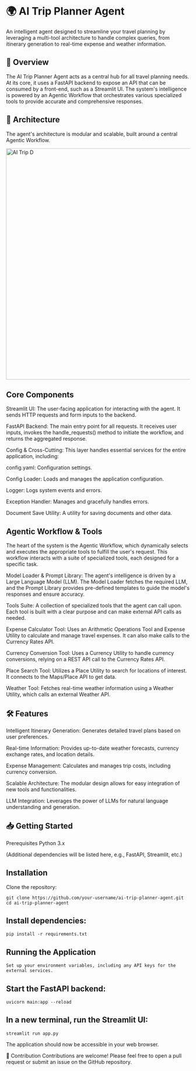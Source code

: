 # 🌍 AI Trip Planner Agent
An intelligent agent designed to streamline your travel planning by leveraging a multi-tool architecture to handle complex queries, from itinerary generation to real-time expense and weather information.

## 🚀 Overview
The AI Trip Planner Agent acts as a central hub for all travel planning needs. At its core, it uses a FastAPI backend to expose an API that can be consumed by a front-end, such as a Streamlit UI. The system's intelligence is powered by an Agentic Workflow that orchestrates various specialized tools to provide accurate and comprehensive responses.

## 📐 Architecture
The agent's architecture is modular and scalable, built around a central Agentic Workflow.

<img width="1892" height="632" alt="AI Trip D" src="https://github.com/user-attachments/assets/17377a02-b251-4dd3-87da-b6dc28f244dc" />

## Core Components
Streamlit UI: The user-facing application for interacting with the agent. It sends HTTP requests and form inputs to the backend.

FastAPI Backend: The main entry point for all requests. It receives user inputs, invokes the handle_requests() method to initiate the workflow, and returns the aggregated response.

Config & Cross-Cutting: This layer handles essential services for the entire application, including:

config.yaml: Configuration settings.

Config Loader: Loads and manages the application configuration.

Logger: Logs system events and errors.

Exception Handler: Manages and gracefully handles errors.

Document Save Utility: A utility for saving documents and other data.

## Agentic Workflow & Tools
The heart of the system is the Agentic Workflow, which dynamically selects and executes the appropriate tools to fulfill the user's request. This workflow interacts with a suite of specialized tools, each designed for a specific task.

Model Loader & Prompt Library: The agent's intelligence is driven by a Large Language Model (LLM). The Model Loader fetches the required LLM, and the Prompt Library provides pre-defined templates to guide the model's responses and ensure accuracy.

Tools Suite: A collection of specialized tools that the agent can call upon. Each tool is built with a clear purpose and can make external API calls as needed.

Expense Calculator Tool: Uses an Arithmetic Operations Tool and Expense Utility to calculate and manage travel expenses. It can also make calls to the Currency Rates API.

Currency Conversion Tool: Uses a Currency Utility to handle currency conversions, relying on a REST API call to the Currency Rates API.

Place Search Tool: Utilizes a Place Utility to search for locations of interest. It connects to the Maps/Place API to get data.

Weather Tool: Fetches real-time weather information using a Weather Utility, which calls an external Weather API.

## 🛠️ Features
Intelligent Itinerary Generation: Generates detailed travel plans based on user preferences.

Real-time Information: Provides up-to-date weather forecasts, currency exchange rates, and location details.

Expense Management: Calculates and manages trip costs, including currency conversion.

Scalable Architecture: The modular design allows for easy integration of new tools and functionalities.

LLM Integration: Leverages the power of LLMs for natural language understanding and generation.

## 📥 Getting Started
Prerequisites
Python 3.x

(Additional dependencies will be listed here, e.g., FastAPI, Streamlit, etc.)

## Installation
Clone the repository:

    git clone https://github.com/your-username/ai-trip-planner-agent.git
    cd ai-trip-planner-agent

## Install dependencies:

    pip install -r requirements.txt

## Running the Application
    Set up your environment variables, including any API keys for the external services.

## Start the FastAPI backend:

    uvicorn main:app --reload

## In a new terminal, run the Streamlit UI:

    streamlit run app.py

The application should now be accessible in your web browser.

🤝 Contribution
Contributions are welcome! Please feel free to open a pull request or submit an issue on the GitHub repository.

